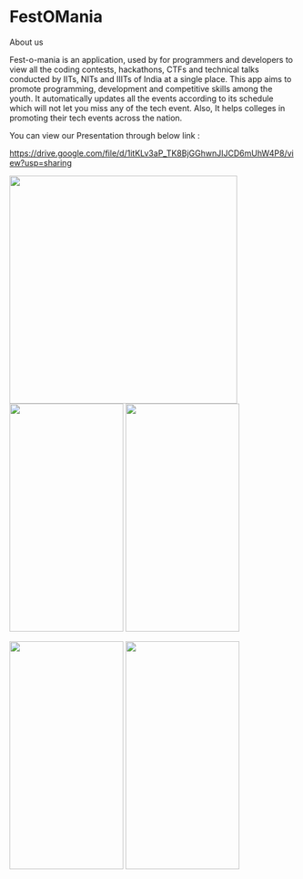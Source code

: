 # FestOMania

About us

Fest-o-mania is an application, used by for programmers and developers to view all the coding contests, hackathons, CTFs and technical talks conducted by IITs, NITs and IIITs of India at a single place. 
This app aims to promote programming, development and competitive skills among the youth. 
It automatically updates all the events according to its schedule which will not let you miss any of the tech event. 
Also, It helps colleges in promoting their tech events across the nation.

You can view our Presentation through below link :

https://drive.google.com/file/d/1itKLv3aP_TK8BjGGhwnJIJCD6mUhW4P8/view?usp=sharing

<img src="https://user-images.githubusercontent.com/73354337/122408985-68820300-cfa0-11eb-8e42-a421ff991404.png" width="400" height="400" />           <img src="https://user-images.githubusercontent.com/73354337/122409221-97987480-cfa0-11eb-92c3-7cd77dd24b78.png" width="200" height="400" />
<img src="https://user-images.githubusercontent.com/73354337/122409413-bd257e00-cfa0-11eb-9d3e-a534abd40d72.png" width="200" height="400" />

<img src="https://user-images.githubusercontent.com/73354337/122409432-c31b5f00-cfa0-11eb-9b85-dc0ff1e186c1.png" width="200" height="400" />
<img src="https://user-images.githubusercontent.com/73354337/122409459-ca426d00-cfa0-11eb-9355-c91927536319.png" width="200" height="400" />
